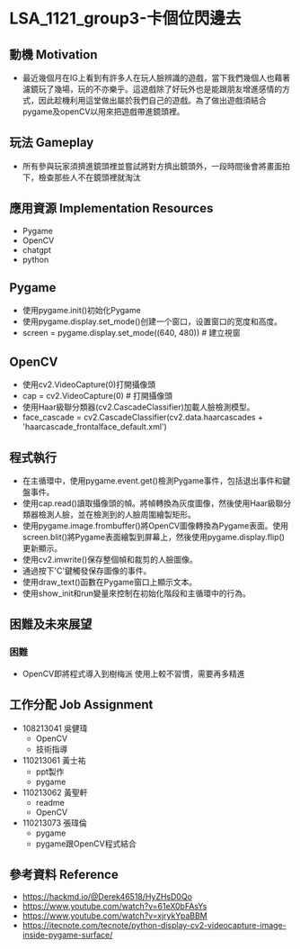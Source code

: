 # LSA_1121_group3-卡個位閃邊去


## 動機 Motivation
- 最近幾個月在IG上看到有許多人在玩人臉辨識的遊戲，當下我們幾個人也藉著濾鏡玩了幾場，玩的不亦樂乎。這遊戲除了好玩外也是能跟朋友增進感情的方式，因此趁機利用這堂做出屬於我們自己的遊戲。為了做出遊戲須結合pygame及openCV以用來把遊戲帶進鏡頭裡。

## 玩法 Gameplay
- 所有參與玩家須擠進鏡頭裡並嘗試將對方擠出鏡頭外，一段時間後會將畫面拍下，檢查那些人不在鏡頭裡就淘汰

## 應用資源 Implementation Resources
- Pygame
- OpenCV
- chatgpt
- python

## Pygame
- 使用pygame.init()初始化Pygame
- 使用pygame.display.set_mode()创建一个窗口，设置窗口的宽度和高度。
- screen = pygame.display.set_mode((640, 480)) # 建立視窗

## OpenCV
- 使用cv2.VideoCapture(0)打開攝像頭
- cap = cv2.VideoCapture(0) # 打開攝像頭
- 使用Haar級聯分類器(cv2.CascadeClassifier)加載人臉檢測模型。
- face_cascade = cv2.CascadeClassifier(cv2.data.haarcascades + 'haarcascade_frontalface_default.xml')

## 程式執行
- 在主循環中，使用pygame.event.get()檢測Pygame事件，包括退出事件和鍵盤事件。
- 使用cap.read()讀取攝像頭的幀。將幀轉換為灰度圖像，然後使用Haar級聯分類器檢測人臉，並在檢測到的人臉周圍繪製矩形。
- 使用pygame.image.frombuffer()將OpenCV圖像轉換為Pygame表面。使用screen.blit()將Pygame表面繪製到屏幕上，然後使用pygame.display.flip()更新顯示。
- 使用cv2.imwrite()保存整個幀和裁剪的人臉圖像。
- 通過按下'C'鍵觸發保存圖像的事件。
- 使用draw_text()函數在Pygame窗口上顯示文本。
- 使用show_init和run變量來控制在初始化階段和主循環中的行為。


## 困難及未來展望
### 困難
- OpenCV即將程式導入到樹梅派 使用上較不習慣，需要再多精進

## 工作分配 Job Assignment
- 108213041 吳健瑋 
    - OpenCV
    - 技術指導
- 110213061 黃士祐 
    - ppt製作 
    - pygame 
- 110213062 黃聖軒
    - readme
    - OpenCV 
- 110213073 張瑋倫 
    - pygame
    - pygame跟OpenCV程式結合

## 參考資料 Reference

- https://hackmd.io/@Derek46518/HyZHsD0Qo
- https://www.youtube.com/watch?v=61eX0bFAsYs
- https://www.youtube.com/watch?v=xjrykYpaBBM
- https://itecnote.com/tecnote/python-display-cv2-videocapture-image-inside-pygame-surface/
